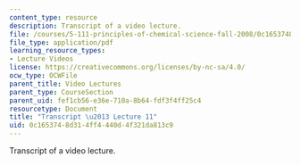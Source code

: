 ```yaml
---
content_type: resource
description: Transcript of a video lecture.
file: /courses/5-111-principles-of-chemical-science-fall-2008/0c1653748d314ff4440d4f321da813c9_5-111F08-L11.pdf
file_type: application/pdf
learning_resource_types:
- Lecture Videos
license: https://creativecommons.org/licenses/by-nc-sa/4.0/
ocw_type: OCWFile
parent_title: Video Lectures
parent_type: CourseSection
parent_uid: fef1cb56-e36e-710a-8b64-fdf3f4ff25c4
resourcetype: Document
title: "Transcript \u2013 Lecture 11"
uid: 0c165374-8d31-4ff4-440d-4f321da813c9
---
```

Transcript of a video lecture.